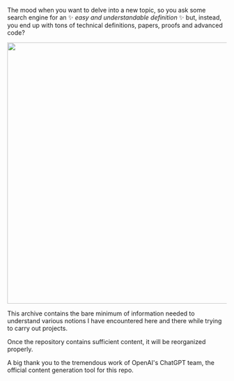 The mood when you want to delve into a new topic, so you ask some search
engine for an ✨ *easy and understandable definition* ✨ but, instead, you end
up with tons of technical definitions, papers, proofs and advanced code?

<p align="center">
<img src='./media/just_answer.gif' width='600'/>
</p>

This archive contains the bare minimum of information needed to understand
various notions I have encountered here and there while trying to carry out
projects.

Once the repository contains sufficient content, it will be reorganized
properly.

A big thank you to the tremendous work of OpenAI's ChatGPT team, the official
content generation tool for this repo.